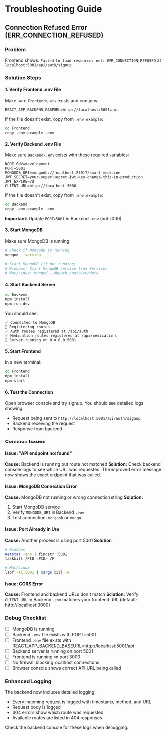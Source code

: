 # Troubleshooting Guide

## Connection Refused Error (ERR_CONNECTION_REFUSED)

### Problem
Frontend shows: `Failed to load resource: net::ERR_CONNECTION_REFUSED` at `localhost:5001/api/auth/signup`

### Solution Steps

#### 1. Verify Frontend .env File
Make sure `Frontend\.env` exists and contains:
```
REACT_APP_BACKEND_BASEURL=http://localhost:5001/api
```

If the file doesn't exist, copy from `.env.example`:
```bash
cd Frontend
copy .env.example .env
```

#### 2. Verify Backend .env File  
Make sure `Backend\.env` exists with these required variables:
```
NODE_ENV=development
PORT=5001
MONGODB_URI=mongodb://localhost:27017/smart-medicine
JWT_SECRET=your-super-secret-jwt-key-change-this-in-production
JWT_EXPIRE=7d
CLIENT_URL=http://localhost:3000
```

If the file doesn't exist, copy from `.env.example`:
```bash
cd Backend
copy .env.example .env
```

**Important:** Update `PORT=5001` in Backend `.env` (not 5000)

#### 3. Start MongoDB
Make sure MongoDB is running:
```bash
# Check if MongoDB is running
mongod --version

# Start MongoDB (if not running)
# Windows: Start MongoDB service from Services
# Mac/Linux: mongod --dbpath /path/to/data
```

#### 4. Start Backend Server
```bash
cd Backend
npm install
npm run dev
```

You should see:
```
✅ Connected to MongoDB
📍 Registering routes...
✅ Auth routes registered at /api/auth
✅ Medication routes registered at /api/medications
🚀 Server running on 0.0.0.0:5001
```

#### 5. Start Frontend
In a new terminal:
```bash
cd Frontend
npm install
npm start
```

#### 6. Test the Connection
Open browser console and try signup. You should see detailed logs showing:
- Request being sent to `http://localhost:5001/api/auth/signup`
- Backend receiving the request
- Response from backend

### Common Issues

#### Issue: "API endpoint not found"
**Cause:** Backend is running but route not matched
**Solution:** Check backend console logs to see which URL was requested. The improved error message now shows the exact endpoint that was called.

#### Issue: MongoDB Connection Error
**Cause:** MongoDB not running or wrong connection string
**Solution:** 
1. Start MongoDB service
2. Verify `MONGODB_URI` in Backend `.env`
3. Test connection: `mongosh` or `mongo`

#### Issue: Port Already in Use
**Cause:** Another process is using port 5001
**Solution:**
```bash
# Windows
netstat -ano | findstr :5001
taskkill /PID <PID> /F

# Mac/Linux
lsof -ti:5001 | xargs kill -9
```

#### Issue: CORS Error
**Cause:** Frontend and backend URLs don't match
**Solution:** Verify `CLIENT_URL` in Backend `.env` matches your frontend URL (default: http://localhost:3000)

### Debug Checklist
- [ ] MongoDB is running
- [ ] Backend `.env` file exists with PORT=5001
- [ ] Frontend `.env` file exists with REACT_APP_BACKEND_BASEURL=http://localhost:5001/api
- [ ] Backend server is running on port 5001
- [ ] Frontend is running on port 3000
- [ ] No firewall blocking localhost connections
- [ ] Browser console shows correct API URL being called

### Enhanced Logging
The backend now includes detailed logging:
- Every incoming request is logged with timestamp, method, and URL
- Request body is logged
- 404 errors show which route was requested
- Available routes are listed in 404 responses

Check the backend console for these logs when debugging.
